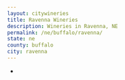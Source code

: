 ```yaml
---
layout: citywineries
title: Ravenna Wineries
description: Wineries in Ravenna, NE
permalink: /ne/buffalo/ravenna/
state: ne
county: buffalo
city: ravenna
---
```

-
